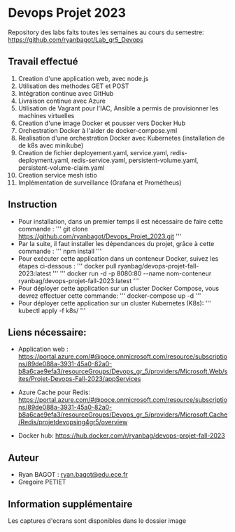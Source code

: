 # Devops Projet 2023 

Repository des labs faits toutes les semaines au cours du semestre: 
https://github.com/ryanbagot/Lab_gr5_Devops

## Travail effectué
1. Creation d'une application web, avec node.js
2. Utilisation des methodes GET et POST
3. Intégration continue avec GitHub 
4. Livraison continue avec Azure
5. Utilisation de Vagrant pour l'IAC, Ansible a permis de provisionner les machines virtuelles
6. Creation d'une image Docker et pousser vers Docker Hub
7. Orchestration Docker à l'aider de docker-compose.yml
8. Realisation d'une orchestration Docker avec Kubernetes (installation de de k8s avec minikube)
9. Creation de fichier deployement.yaml, service.yaml, redis-deployment.yaml, redis-service.yaml, persistent-volume.yaml, persistent-volume-claim.yaml
10. Creation service mesh istio
11. Implémentation de surveillance (Grafana et Prométheus)

## Instruction
- Pour installation, dans un premier temps il est nécessaire de faire cette commande :
'''
git clone https://github.com/ryanbagot/Devops_Projet_2023.git
'''
- Par la suite, il faut installer les dépendances du projet, grâce à cette commande :
'''
npm install
'''
- Pour exécuter cette application dans un conteneur Docker, suivez les étapes ci-dessous :
'''
docker pull ryanbag/devops-projet-fall-2023:latest
'''
'''
docker run -d -p 8080:80 --name nom-conteneur ryanbag/devops-projet-fall-2023:latest
'''
- Pour déployer cette application sur un cluster Docker Compose, vous devrez effectuer cette commande:
'''
docker-compose up -d
'''
- Pour déployer cette application sur un cluster Kubernetes (K8s):
'''
kubectl apply -f k8s/
'''

## Liens nécessaire: 
- Application web : https://portal.azure.com/#@poce.onmicrosoft.com/resource/subscriptions/89de088a-3931-45a0-82a0-b8a6cae9efa3/resourceGroups/Devops_gr_5/providers/Microsoft.Web/sites/Projet-Devops-Fall-2023/appServices
  
- Azure Cache pour Redis: https://portal.azure.com/#@poce.onmicrosoft.com/resource/subscriptions/89de088a-3931-45a0-82a0-b8a6cae9efa3/resourceGroups/Devops_gr_5/providers/Microsoft.Cache/Redis/projetdevopsing4gr5/overview
  
- Docker hub: https://hub.docker.com/r/ryanbag/devops-projet-fall-2023

## Auteur
- Ryan BAGOT : ryan.bagot@edu.ece.fr
- Gregoire PETIET

## Information supplémentaire
Les captures d'ecrans sont disponibles dans le dossier image


  






